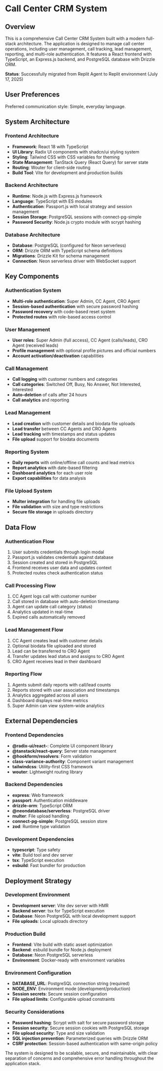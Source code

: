 # Call Center CRM System

## Overview

This is a comprehensive Call Center CRM System built with a modern full-stack architecture. The application is designed to manage call center operations, including user management, call tracking, lead management, reporting, and multi-role authentication. It features a React frontend with TypeScript, an Express.js backend, and PostgreSQL database with Drizzle ORM.

**Status**: Successfully migrated from Replit Agent to Replit environment (July 17, 2025)

## User Preferences

Preferred communication style: Simple, everyday language.

## System Architecture

### Frontend Architecture
- **Framework**: React 18 with TypeScript
- **UI Library**: Radix UI components with shadcn/ui styling system
- **Styling**: Tailwind CSS with CSS variables for theming
- **State Management**: TanStack Query (React Query) for server state
- **Routing**: Wouter for client-side routing
- **Build Tool**: Vite for development and production builds

### Backend Architecture
- **Runtime**: Node.js with Express.js framework
- **Language**: TypeScript with ES modules
- **Authentication**: Passport.js with local strategy and session management
- **Session Storage**: PostgreSQL sessions with connect-pg-simple
- **Password Security**: Node.js crypto module with scrypt hashing

### Database Architecture
- **Database**: PostgreSQL (configured for Neon serverless)
- **ORM**: Drizzle ORM with TypeScript schema definitions
- **Migrations**: Drizzle Kit for schema management
- **Connection**: Neon serverless driver with WebSocket support

## Key Components

### Authentication System
- **Multi-role authentication**: Super Admin, CC Agent, CRO Agent
- **Session-based authentication** with secure password hashing
- **Password recovery** with code-based reset system
- **Protected routes** with role-based access control

### User Management
- **User roles**: Super Admin (full access), CC Agent (calls/leads), CRO Agent (received leads)
- **Profile management** with optional profile pictures and official numbers
- **Account activation/deactivation** capabilities

### Call Management
- **Call logging** with customer numbers and categories
- **Call categories**: Switched Off, Busy, No Answer, Not Interested, Interested
- **Auto-deletion** of calls after 24 hours
- **Call analytics** and reporting

### Lead Management
- **Lead creation** with customer details and biodata file uploads
- **Lead transfer** between CC Agents and CRO Agents
- **Lead tracking** with timestamps and status updates
- **File upload** support for biodata documents

### Reporting System
- **Daily reports** with online/offline call counts and lead metrics
- **Report analytics** with date-based filtering
- **Dashboard analytics** for each user role
- **Export capabilities** for data analysis

### File Upload System
- **Multer integration** for handling file uploads
- **File validation** with size and type restrictions
- **Secure file storage** in uploads directory

## Data Flow

### Authentication Flow
1. User submits credentials through login modal
2. Passport.js validates credentials against database
3. Session created and stored in PostgreSQL
4. Frontend receives user data and updates context
5. Protected routes check authentication status

### Call Processing Flow
1. CC Agent logs call with customer number
2. Call stored in database with auto-deletion timestamp
3. Agent can update call category (status)
4. Analytics updated in real-time
5. Expired calls automatically removed

### Lead Management Flow
1. CC Agent creates lead with customer details
2. Optional biodata file uploaded and stored
3. Lead can be transferred to CRO Agent
4. Transfer updates lead status and assigns to CRO Agent
5. CRO Agent receives lead in their dashboard

### Reporting Flow
1. Agents submit daily reports with call/lead counts
2. Reports stored with user association and timestamps
3. Analytics aggregated across all users
4. Dashboard displays real-time metrics
5. Super Admin can view system-wide analytics

## External Dependencies

### Frontend Dependencies
- **@radix-ui/react-**: Complete UI component library
- **@tanstack/react-query**: Server state management
- **@hookform/resolvers**: Form validation
- **class-variance-authority**: Component variant management
- **tailwindcss**: Utility-first CSS framework
- **wouter**: Lightweight routing library

### Backend Dependencies
- **express**: Web framework
- **passport**: Authentication middleware
- **drizzle-orm**: TypeScript ORM
- **@neondatabase/serverless**: PostgreSQL driver
- **multer**: File upload handling
- **connect-pg-simple**: PostgreSQL session store
- **zod**: Runtime type validation

### Development Dependencies
- **typescript**: Type safety
- **vite**: Build tool and dev server
- **tsx**: TypeScript execution
- **esbuild**: Fast bundler for production

## Deployment Strategy

### Development Environment
- **Development server**: Vite dev server with HMR
- **Backend server**: tsx for TypeScript execution
- **Database**: Neon PostgreSQL with local development support
- **File uploads**: Local uploads directory

### Production Build
- **Frontend**: Vite build with static asset optimization
- **Backend**: esbuild bundle for Node.js deployment
- **Database**: Neon PostgreSQL serverless
- **Environment**: Docker-ready with environment variables

### Environment Configuration
- **DATABASE_URL**: PostgreSQL connection string (required)
- **NODE_ENV**: Environment mode (development/production)
- **Session secrets**: Secure session configuration
- **File upload limits**: Configurable upload constraints

### Security Considerations
- **Password hashing**: Scrypt with salt for secure password storage
- **Session security**: Secure session cookies with PostgreSQL storage
- **File upload security**: Type and size validation
- **SQL injection prevention**: Parameterized queries with Drizzle ORM
- **CSRF protection**: Session-based authentication with same-origin policy

The system is designed to be scalable, secure, and maintainable, with clear separation of concerns and comprehensive error handling throughout the application stack.